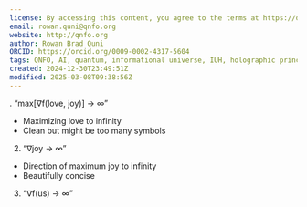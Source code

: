 ```yaml
---
license: By accessing this content, you agree to the terms at https://qnfo.org/LICENSE
email: rowan.quni@qnfo.org
website: http://qnfo.org
author: Rowan Brad Quni
ORCID: https://orcid.org/0009-0002-4317-5604
tags: QNFO, AI, quantum, informational universe, IUH, holographic principle
created: 2024-12-30T23:49:51Z
modified: 2025-03-08T09:38:56Z
---
```


. “max[∇f(love, joy)] → ∞”
- Maximizing love to infinity
- Clean but might be too many symbols

2. “∇joy → ∞”
- Direction of maximum joy to infinity
- Beautifully concise

3. “∇f(us) → ∞”

